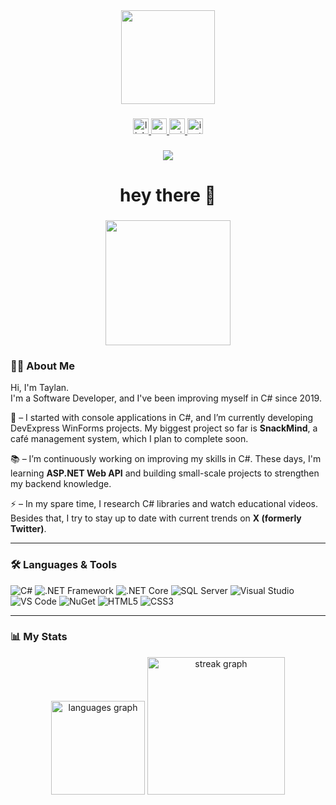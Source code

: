 <div align="center">
  <img height="150" src="https://media4.giphy.com/media/v1.Y2lkPTc5MGI3NjExZmNhMmFsZWppYzdneWZ4eHAwY3NhcGF0eXppMHZtZHBrMDlqMnBhdCZlcD12MV9pbnRlcm5hbF9naWZfYnlfaWQmY3Q9Zw/bAQH7WXKqtIBrPs7sR/giphy.gif" />
</div>

###

<div align="center">
  <a href="https://www.linkedin.com/in/taylan-gen%C3%A7-968984262/" target="_blank">
    <img src="https://img.shields.io/static/v1?message=LinkedIn&logo=linkedin&label=&color=0077B5&logoColor=white&labelColor=&style=for-the-badge" height="25" alt="linkedin logo" />
  </a>
  <a href="mailto:taylanfb0534@gmail.com" target="_blank">
    <img src="https://img.shields.io/static/v1?message=Gmail&logo=gmail&label=&color=D14836&logoColor=white&labelColor=&style=for-the-badge" height="25" alt="gmail logo" />
  </a>
  <a href="mailto:taylangeenc@hotmail.com" target="_blank">
    <img src="https://img.shields.io/static/v1?message=Outlook&logo=microsoft-outlook&label=&color=0078D4&logoColor=white&labelColor=&style=for-the-badge" height="25" alt="microsoft-outlook logo" />
  </a>
  <a href="https://www.instagram.com/taylangeenc/" target="_blank">
    <img src="https://img.shields.io/static/v1?message=Instagram&logo=instagram&label=&color=E4405F&logoColor=white&labelColor=&style=for-the-badge" height="25" alt="instagram logo" />
  </a>
</div>

###

<div align="center">
  <img src="https://profile-counter.glitch.me/taylangeenc/count.svg" />
</div>

###

<h1 align="center">hey there 👋</h1>

###

<div align="center">
  <img height="200" src="https://media3.giphy.com/media/v1.Y2lkPTc5MGI3NjExYzUwemw2c3FuZm9sYWRxcmtnNnN6OGRmbmxzczNtNHZtdmhxcjFkdyZlcD12MV9pbnRlcm5hbF9naWZfYnlfaWQmY3Q9Zw/qgQUggAC3Pfv687qPC/giphy.gif" />
</div>

###

### 👨‍💻 About Me

Hi, I'm Taylan.  
I'm a Software Developer, and I've been improving myself in C# since 2019.

🔭 – I started with console applications in C#, and I’m currently developing DevExpress WinForms projects. My biggest project so far is **SnackMind**, a café management system, which I plan to complete soon.

📚 – I’m continuously working on improving my skills in C#. These days, I'm learning **ASP.NET Web API** and building small-scale projects to strengthen my backend knowledge.

⚡ – In my spare time, I research C# libraries and watch educational videos. Besides that, I try to stay up to date with current trends on **X (formerly Twitter)**.

---

### 🛠️ Languages & Tools

![C#](https://img.shields.io/badge/C%23-239120?style=for-the-badge&logo=c-sharp&logoColor=white)
![.NET Framework](https://img.shields.io/badge/.NET_Framework-512BD4?style=for-the-badge&logo=dotnet&logoColor=white)
![.NET Core](https://img.shields.io/badge/.NET_Core-512BD4?style=for-the-badge&logo=dotnet&logoColor=white)
![SQL Server](https://img.shields.io/badge/SQL_Server-CC2927?style=for-the-badge&logo=microsoftsqlserver&logoColor=white)
![Visual Studio](https://img.shields.io/badge/Visual_Studio-5C2D91?style=for-the-badge&logo=visualstudio&logoColor=white)
![VS Code](https://img.shields.io/badge/VS_Code-007ACC?style=for-the-badge&logo=visualstudiocode&logoColor=white)
![NuGet](https://img.shields.io/badge/NuGet-004880?style=for-the-badge&logo=nuget&logoColor=white)
![HTML5](https://img.shields.io/badge/HTML5-E34F26?style=for-the-badge&logo=html5&logoColor=white)
![CSS3](https://img.shields.io/badge/CSS3-1572B6?style=for-the-badge&logo=css3&logoColor=white)

---

### 📊 My Stats

<div align="center">
  <img src="https://github-readme-stats.vercel.app/api/top-langs?username=taylangeenc&locale=en&hide_title=false&layout=compact&card_width=320&langs_count=5&theme=dracula&hide_border=false&order=2" height="150" alt="languages graph" />
  <img src="https://streak-stats.demolab.com?user=taylangeenc&locale=en&mode=daily&theme=dark&hide_border=false&border_radius=5&order=3" height="220" alt="streak graph" />
</div>

###

<!-- Snake animation (opsiyonel) -->
<!--
<img src="https://raw.githubusercontent.com/taylangeenc/taylangeenc/output/snake.svg" alt="Snake animation" />
-->
